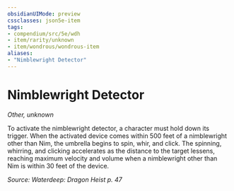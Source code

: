 ```yaml
---
obsidianUIMode: preview
cssclasses: json5e-item
tags:
- compendium/src/5e/wdh
- item/rarity/unknown
- item/wondrous/wondrous-item
aliases: 
- "Nimblewright Detector"
---
```

# Nimblewright Detector
*Other, unknown*  


To activate the nimblewright detector, a character must hold down its trigger. When the activated device comes within 500 feet of a nimblewright other than Nim, the umbrella begins to spin, whir, and click. The spinning, whirring, and clicking accelerates as the distance to the target lessens, reaching maximum velocity and volume when a nimblewright other than Nim is within 30 feet of the device.

*Source: Waterdeep: Dragon Heist p. 47*